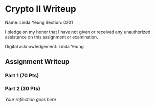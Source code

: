 # Crypto II Writeup

Name: Linda Yeung
Section: 0201

I pledge on my honor that I have not given or received any unauthorized
assistance on this assignment or examination.

Digital acknowledgement: Linda Yeung

## Assignment Writeup

### Part 1 (70 Pts)

### Part 2 (30 Pts)

*Your reflection goes here*
